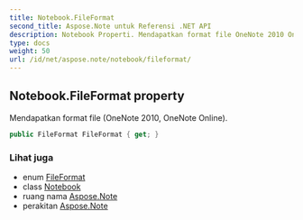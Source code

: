 ```yaml
---
title: Notebook.FileFormat
second_title: Aspose.Note untuk Referensi .NET API
description: Notebook Properti. Mendapatkan format file OneNote 2010 OneNote Online.
type: docs
weight: 50
url: /id/net/aspose.note/notebook/fileformat/
---
```

## Notebook.FileFormat property

Mendapatkan format file (OneNote 2010, OneNote Online).

```csharp
public FileFormat FileFormat { get; }
```

### Lihat juga

* enum [FileFormat](../../fileformat/)
* class [Notebook](../)
* ruang nama [Aspose.Note](../../notebook/)
* perakitan [Aspose.Note](../../../)


